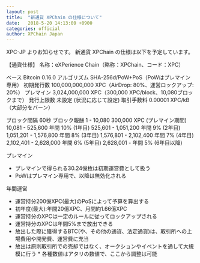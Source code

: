 ```yaml
---
layout: post
title:  "新通貨 XPChain の仕様について"
date:   2018-5-20 14:13:00 +0900
categories: official
author: XPChain Japan
---   
```

XPC-JP よりお知らせです。
新通貨 XPChain の仕様は以下を予定しています。

【通貨仕様】
名称：eXPerience Chain（略称：XPChain、コード：XPC）

ベース
    Bitcoin 0.16.0
アルゴリズム
    SHA-256d/PoW+PoS（PoWはプレマイン専用）
初期発行数
100,000,000,000 XPC（AirDrop: 80%、運営ロックアップ: 20%）
プレマイン
3,024,000,000 XPC（300,000 XPC/block、10,080ブロックまで）
発行上限数
未設定 (状況に応じて設定)
取引手数料
0.00001 XPC/kB（大部分をバーン）

ブロック間隔
60秒
ブロック報酬
1 - 10,080 300,000 XPC (プレマイン期間)
10,081 - 525,600 年間 10% (1年目)
525,601 - 1,051,200 年間 9% (2年目)
1,051,201 - 1,576,800 年間 8% (3年目)
1,576,801 - 2,102,400 年間 7% (4年目)
2,102,401 - 2,628,000 年間 6% (5年目)
2,628,001 - 年間 5% (6年目以降)

プレマイン
  * プレマインで得られる30.24億枚は初期運営費として扱う
  * PoWはプレマイン専用で、以降は無効化される

年間運営
  * 運営持分200億XPC(最大)のPoSによって予算を算出する
  * 初年度(最大):年間20億XPC、月間約1.66億XPC
  * 運営持分のXPCは一定のルールに従ってロックアップされる
  * 運営持分のXPCは年間5%まで放出できる
  * 放出した際に獲得するBTC(や、その他の通貨、法定通貨)は、取引所への上場費用や開発費、運営費に充当
  * 放出は原則取引所での売却ではなく、オークションやイベントを通して大規模に行う  * 各種数値はアタリの数値で、ここから調整は可能

